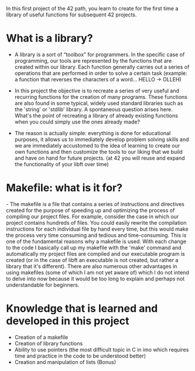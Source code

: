 In this first project of the 42 path, you learn to create for the first time a library of useful functions for subsequent 42 projects.

<h1>What is a library?</h1>

- A library is a sort of “toolbox” for programmers. In the specific case of programming, our tools are represented by the functions that are created within our library. Each function generally carries out a series of operations that are performed in order to solve a certain task (example: a function that reverses the characters of a word... HELLO -> OLLEH)

- In this project the objective is to recreate a series of very useful and recurring functions for the creation of many programs. These functions are also found in some typical, widely used standard libraries such as the 'string' or 'stdlib' library. A spontaneous question arises here. What's the point of recreating a library of already existing functions when you could simply use the ones already made?

- The reason is actually simple: everything is done for educational purposes, it allows us to immediately develop problem solving skills and we are immediately accustomed to the idea of learning to create our own functions and then customize the tools to our liking that we build and have on hand for future projects. (at 42 you will reuse and expand the functionality of your libft over time)

<h1>Makefile: what is it for?</h1>
- The makefile is a file that contains a series of instructions and directives created for the purpose of speeding up and optimizing the process of compiling our project files.
For example, consider the case in which our project contains hundreds of files. You could easily rewrite the compilation instructions for each individual file by hand every time, but this would make the process very time consuming and tedious and time-consuming. This is one of the fundamental reasons why a makefile is used. With each change to the code I basically call up my makefile with the 'make' command and automatically my project files are compiled and our executable program is created (or in the case of libft an executable is not created, but rather a library that it's different). There are also numerous other advantages in using makefiles (some of which I am not yet aware of) which I do not intend to delve into now because it would be too long to explain and perhaps not understandable for beginners.


<h1>Knowledge that is learned and developed in this project</h1>

- Creation of a makefile
- Creation of library functions
- Ability to use pointers (the most difficult topic in C in imo which requires time and practice in the code to be understood better)
- Creation and manipulation of lists (Bonus)
